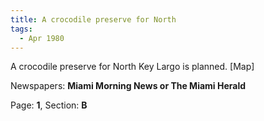```yaml
---  
title: A crocodile preserve for North  
tags:  
  - Apr 1980  
---  
```

  
A crocodile preserve for North Key Largo is planned. [Map]  
  
Newspapers: **Miami Morning News or The Miami Herald**  
  
Page: **1**, Section: **B** 
